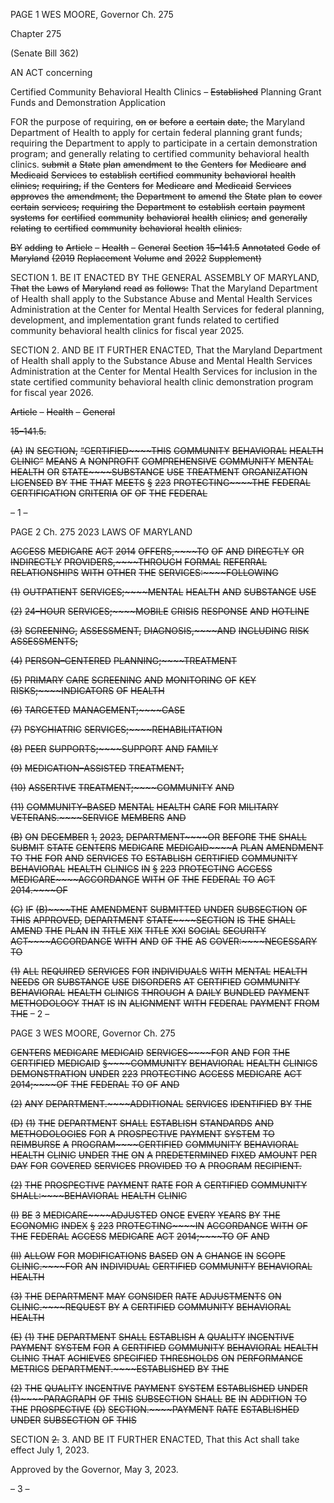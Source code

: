 PAGE 1
WES MOORE, Governor Ch. 275

Chapter 275

(Senate Bill 362)

AN ACT concerning

Certified Community Behavioral Health Clinics – ~~Established~~ Planning Grant
Funds and Demonstration Application

FOR the purpose of requiring, ~~on~~ ~~or~~ ~~before~~ ~~a~~ ~~certain~~ ~~date,~~ the Maryland Department of
Health to apply for certain federal planning grant funds; requiring the Department
to apply to participate in a certain demonstration program; and generally relating to
certified community behavioral health clinics. ~~submit~~ ~~a~~ ~~State~~ ~~plan~~ ~~amendment~~ ~~to~~ ~~the~~
~~Centers~~ ~~for~~ ~~Medicare~~ ~~and~~ ~~Medicaid~~ ~~Services~~ ~~to~~ ~~establish~~ ~~certified~~ ~~community~~
~~behavioral~~ ~~health~~ ~~clinics;~~ ~~requiring,~~ ~~if~~ ~~the~~ ~~Centers~~ ~~for~~ ~~Medicare~~ ~~and~~ ~~Medicaid~~
~~Services~~ ~~approves~~ ~~the~~ ~~amendment,~~ ~~the~~ ~~Department~~ ~~to~~ ~~amend~~ ~~the~~ ~~State~~ ~~plan~~ ~~to~~ ~~cover~~
~~certain~~ ~~services;~~ ~~requiring~~ ~~the~~ ~~Department~~ ~~to~~ ~~establish~~ ~~certain~~ ~~payment~~ ~~systems~~ ~~for~~
~~certified~~ ~~community~~ ~~behavioral~~ ~~health~~ ~~clinics;~~ ~~and~~ ~~generally~~ ~~relating~~ ~~to~~ ~~certified~~
~~community~~ ~~behavioral~~ ~~health~~ ~~clinics.~~

~~BY~~ ~~adding~~ ~~to~~
~~Article~~ ~~–~~ ~~Health~~ ~~–~~ ~~General~~
~~Section~~ ~~15–141.5~~
~~Annotated~~ ~~Code~~ ~~of~~ ~~Maryland~~
~~(2019~~ ~~Replacement~~ ~~Volume~~ ~~and~~ ~~2022~~ ~~Supplement)~~

SECTION 1. BE IT ENACTED BY THE GENERAL ASSEMBLY OF MARYLAND,
~~That~~ ~~the~~ ~~Laws~~ ~~of~~ ~~Maryland~~ ~~read~~ ~~as~~ ~~follows:~~ That the Maryland Department of Health shall
apply to the Substance Abuse and Mental Health Services Administration at the Center for
Mental Health Services for federal planning, development, and implementation grant
funds related to certified community behavioral health clinics for fiscal year 2025.

SECTION 2. AND BE IT FURTHER ENACTED, That the Maryland Department of
Health shall apply to the Substance Abuse and Mental Health Services Administration at
the Center for Mental Health Services for inclusion in the state certified community
behavioral health clinic demonstration program for fiscal year 2026.

~~Article~~ ~~–~~ ~~Health~~ ~~–~~ ~~General~~

~~15–141.5.~~

~~(A)~~ ~~IN~~ ~~SECTION,~~ ~~“CERTIFIED~~~~THIS~~ ~~COMMUNITY~~ ~~BEHAVIORAL~~ ~~HEALTH~~
~~CLINIC”~~ ~~MEANS~~ ~~A~~ ~~NONPROFIT~~ ~~COMPREHENSIVE~~ ~~COMMUNITY~~ ~~MENTAL~~ ~~HEALTH~~ ~~OR~~
~~STATE~~~~SUBSTANCE~~ ~~USE~~ ~~TREATMENT~~ ~~ORGANIZATION~~ ~~LICENSED~~ ~~BY~~ ~~THE~~ ~~THAT~~ ~~MEETS~~
~~§~~ ~~223~~ ~~PROTECTING~~~~THE~~ ~~FEDERAL~~ ~~CERTIFICATION~~ ~~CRITERIA~~ ~~OF~~ ~~OF~~ ~~THE~~ ~~FEDERAL~~

– 1 –

PAGE 2
Ch. 275 2023 LAWS OF MARYLAND

~~ACCESS~~ ~~MEDICARE~~ ~~ACT~~ ~~2014~~ ~~OFFERS,~~~~TO~~ ~~OF~~ ~~AND~~ ~~DIRECTLY~~ ~~OR~~ ~~INDIRECTLY~~
~~PROVIDERS,~~~~THROUGH~~ ~~FORMAL~~ ~~REFERRAL~~ ~~RELATIONSHIPS~~ ~~WITH~~ ~~OTHER~~ ~~THE~~
~~SERVICES:~~~~FOLLOWING~~

~~(1)~~ ~~OUTPATIENT~~ ~~SERVICES;~~~~MENTAL~~ ~~HEALTH~~ ~~AND~~ ~~SUBSTANCE~~ ~~USE~~

~~(2)~~ ~~24–HOUR~~ ~~SERVICES;~~~~MOBILE~~ ~~CRISIS~~ ~~RESPONSE~~ ~~AND~~ ~~HOTLINE~~

~~(3)~~ ~~SCREENING,~~ ~~ASSESSMENT,~~ ~~DIAGNOSIS,~~~~AND~~ ~~INCLUDING~~ ~~RISK~~
~~ASSESSMENTS;~~

~~(4)~~ ~~PERSON–CENTERED~~ ~~PLANNING;~~~~TREATMENT~~

~~(5)~~ ~~PRIMARY~~ ~~CARE~~ ~~SCREENING~~ ~~AND~~ ~~MONITORING~~ ~~OF~~ ~~KEY~~
~~RISKS;~~~~INDICATORS~~ ~~OF~~ ~~HEALTH~~

~~(6)~~ ~~TARGETED~~ ~~MANAGEMENT;~~~~CASE~~

~~(7)~~ ~~PSYCHIATRIC~~ ~~SERVICES;~~~~REHABILITATION~~

~~(8)~~ ~~PEER~~ ~~SUPPORTS;~~~~SUPPORT~~ ~~AND~~ ~~FAMILY~~

~~(9)~~ ~~MEDICATION–ASSISTED~~ ~~TREATMENT;~~

~~(10)~~ ~~ASSERTIVE~~ ~~TREATMENT;~~~~COMMUNITY~~ ~~AND~~

~~(11)~~ ~~COMMUNITY–BASED~~ ~~MENTAL~~ ~~HEALTH~~ ~~CARE~~ ~~FOR~~ ~~MILITARY~~
~~VETERANS.~~~~SERVICE~~ ~~MEMBERS~~ ~~AND~~

~~(B)~~ ~~ON~~ ~~DECEMBER~~ ~~1,~~ ~~2023,~~ ~~DEPARTMENT~~~~OR~~ ~~BEFORE~~ ~~THE~~ ~~SHALL~~ ~~SUBMIT~~
~~STATE~~ ~~CENTERS~~ ~~MEDICARE~~ ~~MEDICAID~~~~A~~ ~~PLAN~~ ~~AMENDMENT~~ ~~TO~~ ~~THE~~ ~~FOR~~ ~~AND~~
~~SERVICES~~ ~~TO~~ ~~ESTABLISH~~ ~~CERTIFIED~~ ~~COMMUNITY~~ ~~BEHAVIORAL~~ ~~HEALTH~~ ~~CLINICS~~ ~~IN~~
~~§~~ ~~223~~ ~~PROTECTING~~ ~~ACCESS~~ ~~MEDICARE~~~~ACCORDANCE~~ ~~WITH~~ ~~OF~~ ~~THE~~ ~~FEDERAL~~ ~~TO~~
~~ACT~~ ~~2014.~~~~OF~~

~~(C)~~ ~~IF~~ ~~(B)~~~~THE~~ ~~AMENDMENT~~ ~~SUBMITTED~~ ~~UNDER~~ ~~SUBSECTION~~ ~~OF~~ ~~THIS~~
~~APPROVED,~~ ~~DEPARTMENT~~ ~~STATE~~~~SECTION~~ ~~IS~~ ~~THE~~ ~~SHALL~~ ~~AMEND~~ ~~THE~~ ~~PLAN~~ ~~IN~~
~~TITLE~~ ~~XIX~~ ~~TITLE~~ ~~XXI~~ ~~SOCIAL~~ ~~SECURITY~~ ~~ACT~~~~ACCORDANCE~~ ~~WITH~~ ~~AND~~ ~~OF~~ ~~THE~~ ~~AS~~
~~COVER:~~~~NECESSARY~~ ~~TO~~

~~(1)~~ ~~ALL~~ ~~REQUIRED~~ ~~SERVICES~~ ~~FOR~~ ~~INDIVIDUALS~~ ~~WITH~~ ~~MENTAL~~
~~HEALTH~~ ~~NEEDS~~ ~~OR~~ ~~SUBSTANCE~~ ~~USE~~ ~~DISORDERS~~ ~~AT~~ ~~CERTIFIED~~ ~~COMMUNITY~~
~~BEHAVIORAL~~ ~~HEALTH~~ ~~CLINICS~~ ~~THROUGH~~ ~~A~~ ~~DAILY~~ ~~BUNDLED~~ ~~PAYMENT~~
~~METHODOLOGY~~ ~~THAT~~ ~~IS~~ ~~IN~~ ~~ALIGNMENT~~ ~~WITH~~ ~~FEDERAL~~ ~~PAYMENT~~ ~~FROM~~ ~~THE~~
– 2 –

PAGE 3
WES MOORE, Governor Ch. 275

~~CENTERS~~ ~~MEDICARE~~ ~~MEDICAID~~ ~~SERVICES~~~~FOR~~ ~~AND~~ ~~FOR~~ ~~THE~~ ~~CERTIFIED~~
~~MEDICAID~~ ~~§~~~~COMMUNITY~~ ~~BEHAVIORAL~~ ~~HEALTH~~ ~~CLINICS~~ ~~DEMONSTRATION~~ ~~UNDER~~
~~223~~ ~~PROTECTING~~ ~~ACCESS~~ ~~MEDICARE~~ ~~ACT~~ ~~2014;~~~~OF~~ ~~THE~~ ~~FEDERAL~~ ~~TO~~ ~~OF~~ ~~AND~~

~~(2)~~ ~~ANY~~ ~~DEPARTMENT.~~~~ADDITIONAL~~ ~~SERVICES~~ ~~IDENTIFIED~~ ~~BY~~ ~~THE~~

~~(D)~~ ~~(1)~~ ~~THE~~ ~~DEPARTMENT~~ ~~SHALL~~ ~~ESTABLISH~~ ~~STANDARDS~~ ~~AND~~
~~METHODOLOGIES~~ ~~FOR~~ ~~A~~ ~~PROSPECTIVE~~ ~~PAYMENT~~ ~~SYSTEM~~ ~~TO~~ ~~REIMBURSE~~ ~~A~~
~~PROGRAM~~~~CERTIFIED~~ ~~COMMUNITY~~ ~~BEHAVIORAL~~ ~~HEALTH~~ ~~CLINIC~~ ~~UNDER~~ ~~THE~~ ~~ON~~ ~~A~~
~~PREDETERMINED~~ ~~FIXED~~ ~~AMOUNT~~ ~~PER~~ ~~DAY~~ ~~FOR~~ ~~COVERED~~ ~~SERVICES~~ ~~PROVIDED~~ ~~TO~~ ~~A~~
~~PROGRAM~~ ~~RECIPIENT.~~

~~(2)~~ ~~THE~~ ~~PROSPECTIVE~~ ~~PAYMENT~~ ~~RATE~~ ~~FOR~~ ~~A~~ ~~CERTIFIED~~ ~~COMMUNITY~~
~~SHALL:~~~~BEHAVIORAL~~ ~~HEALTH~~ ~~CLINIC~~

~~(I)~~ ~~BE~~ ~~3~~ ~~MEDICARE~~~~ADJUSTED~~ ~~ONCE~~ ~~EVERY~~ ~~YEARS~~ ~~BY~~ ~~THE~~
~~ECONOMIC~~ ~~INDEX~~ ~~§~~ ~~223~~ ~~PROTECTING~~~~IN~~ ~~ACCORDANCE~~ ~~WITH~~ ~~OF~~ ~~THE~~ ~~FEDERAL~~
~~ACCESS~~ ~~MEDICARE~~ ~~ACT~~ ~~2014;~~~~TO~~ ~~OF~~ ~~AND~~

~~(II)~~ ~~ALLOW~~ ~~FOR~~ ~~MODIFICATIONS~~ ~~BASED~~ ~~ON~~ ~~A~~ ~~CHANGE~~ ~~IN~~ ~~SCOPE~~
~~CLINIC.~~~~FOR~~ ~~AN~~ ~~INDIVIDUAL~~ ~~CERTIFIED~~ ~~COMMUNITY~~ ~~BEHAVIORAL~~ ~~HEALTH~~

~~(3)~~ ~~THE~~ ~~DEPARTMENT~~ ~~MAY~~ ~~CONSIDER~~ ~~RATE~~ ~~ADJUSTMENTS~~ ~~ON~~
~~CLINIC.~~~~REQUEST~~ ~~BY~~ ~~A~~ ~~CERTIFIED~~ ~~COMMUNITY~~ ~~BEHAVIORAL~~ ~~HEALTH~~

~~(E)~~ ~~(1)~~ ~~THE~~ ~~DEPARTMENT~~ ~~SHALL~~ ~~ESTABLISH~~ ~~A~~ ~~QUALITY~~ ~~INCENTIVE~~
~~PAYMENT~~ ~~SYSTEM~~ ~~FOR~~ ~~A~~ ~~CERTIFIED~~ ~~COMMUNITY~~ ~~BEHAVIORAL~~ ~~HEALTH~~ ~~CLINIC~~
~~THAT~~ ~~ACHIEVES~~ ~~SPECIFIED~~ ~~THRESHOLDS~~ ~~ON~~ ~~PERFORMANCE~~ ~~METRICS~~
~~DEPARTMENT.~~~~ESTABLISHED~~ ~~BY~~ ~~THE~~

~~(2)~~ ~~THE~~ ~~QUALITY~~ ~~INCENTIVE~~ ~~PAYMENT~~ ~~SYSTEM~~ ~~ESTABLISHED~~ ~~UNDER~~
~~(1)~~~~PARAGRAPH~~ ~~OF~~ ~~THIS~~ ~~SUBSECTION~~ ~~SHALL~~ ~~BE~~ ~~IN~~ ~~ADDITION~~ ~~TO~~ ~~THE~~ ~~PROSPECTIVE~~
~~(D)~~ ~~SECTION.~~~~PAYMENT~~ ~~RATE~~ ~~ESTABLISHED~~ ~~UNDER~~ ~~SUBSECTION~~ ~~OF~~ ~~THIS~~

SECTION ~~2.~~ 3. AND BE IT FURTHER ENACTED, That this Act shall take effect
July 1, 2023.

Approved by the Governor, May 3, 2023.

– 3 –